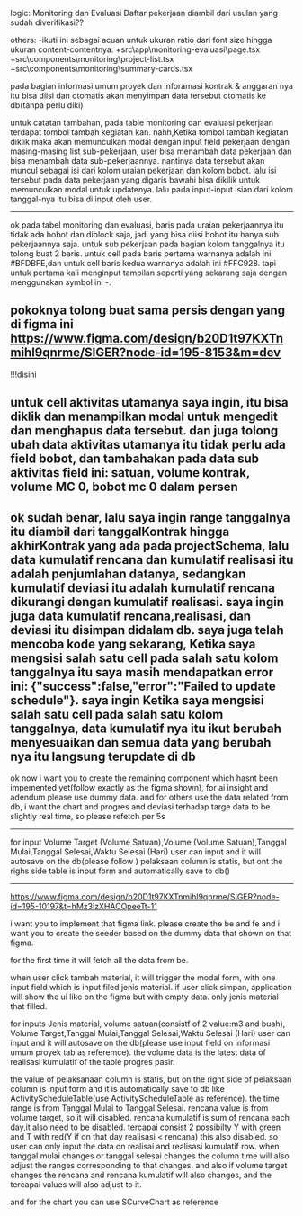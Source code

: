 logic:
Monitoring dan Evaluasi
Daftar pekerjaan diambil dari usulan yang sudah diverifikasi??







others:
-ikuti ini sebagai acuan untuk ukuran ratio dari font size hingga ukuran content-contentnya:
	+src\app\monitoring-evaluasi\page.tsx
	+src\components\monitoring\project-list.tsx
	+src\components\monitoring\summary-cards.tsx




pada bagian informasi umum proyek dan inforamasi kontrak & anggaran nya itu bisa diisi dan otomatis akan menyimpan data tersebut otomatis ke db(tanpa perlu diki)




untuk catatan tambahan, pada table monitoring dan evaluasi pekerjaan terdapat tombol tambah kegiatan kan. nahh,Ketika tombol tambah kegiatan diklik maka akan memunculkan modal dengan input field pekerjaan dengan masing-masing list sub-pekerjaan, user bisa menambah data pekerjaan dan bisa menambah data sub-pekerjaannya. nantinya data tersebut akan muncul sebagai isi dari kolom uraian pekerjaan dan kolom bobot. lalu isi tersebut pada data pekerjaan yang digaris bawahi bisa dikilik untuk memunculkan modal untuk updatenya. lalu pada input-input isian dari kolom tanggal-nya itu bisa di input oleh user.


----------------------------------------------------
ok pada tabel monitoring dan evaluasi, baris pada uraian pekerjaannya itu tidak ada bobot dan diblock saja, jadi yang bisa diisi bobot itu hanya sub pekerjaannya saja. untuk sub pekerjaan pada bagian kolom tanggalnya itu  tolong buat 2 baris. untuk cell pada baris pertama warnanya adalah ini #BFDBFE,dan untuk cell baris kedua warnanya adalah ini #FFC928. tapi untuk pertama kali menginput tampilan seperti yang sekarang saja dengan menggunakan symbol ini -.

pokoknya tolong buat sama persis dengan yang di figma ini https://www.figma.com/design/b20D1t97KXTnmihl9qnrme/SIGER?node-id=195-8153&m=dev
-----------------------------------------------------

!!!disini

untuk cell aktivitas utamanya saya ingin, itu bisa diklik dan menampilkan modal untuk mengedit dan menghapus data tersebut. dan juga tolong ubah data aktivitas utamanya itu tidak perlu ada field bobot, dan tambahakan pada data sub aktivitas field ini: satuan, volume kontrak, volume MC 0, bobot mc 0 dalam persen
------------
ok sudah benar, lalu saya ingin range tanggalnya itu diambil dari tanggalKontrak hingga akhirKontrak yang ada pada projectSchema, lalu data kumulatif rencana dan kumulatif realisasi itu adalah penjumlahan datanya, sedangkan kumulatif deviasi itu adalah kumulatif rencana dikurangi dengan kumulatif realisasi. saya ingin juga data kumulatif rencana,realisasi, dan deviasi itu disimpan didalam db. saya juga telah mencoba kode yang sekarang, Ketika saya mengsisi salah satu cell pada salah satu kolom tanggalnya itu saya masih mendapatkan error ini:
{"success":false,"error":"Failed to update schedule"}. saya ingin Ketika saya mengsisi salah satu cell pada salah satu kolom tanggalnya, data kumulatif nya itu ikut berubah menyesuaikan dan semua data yang berubah nya itu langsung terupdate di db 
-------------


ok now i want you to create the remaining component which hasnt been impemented yet(follow exactly as the figma shown),  for ai insight and adendum please use dummy data. and for others use the data related from db, i want the chart and progres and deviasi terhadap targe data to be slightly real time, so please refetch per 5s 


--------------------------------
for input Volume Target (Volume Satuan),Volume (Volume Satuan),Tanggal Mulai,Tanggal Selesai,Waktu Selesai (Hari) user can input and it will autosave on the db(please follow )
	pelaksaan column is statis, but ont the righs side table is input form and automatically save to db()

--------------------------------

https://www.figma.com/design/b20D1t97KXTnmihl9qnrme/SIGER?node-id=195-10197&t=hMz3lzXHACOpeeTt-11

i want you to implement that figma link. please create the be and fe and i want you to create the seeder based on the dummy data that shown on that figma.

for the first time it will fetch all the data from be.

when user click tambah material, it will trigger the modal form, with one input field which is input filed jenis material. if user click simpan, application will show the ui like on the figma but with empty data. only jenis material that filled. 


for inputs Jenis material, volume satuan(consistf of 2 value:m3 and buah), Volume Target,Tanggal Mulai,Tanggal Selesai,Waktu Selesai (Hari) user can input and it will autosave on the db(please use  input field on  informasi umum proyek tab as referemce). the volume data is the latest data of realisasi kumulatif of the table progres pasir.

the value of pelaksanaan column is statis, but on the right side of pelaksaan column is input form and it is automatically save to db like ActivityScheduleTable(use ActivityScheduleTable as reference). the time range is from Tanggal Mulai to Tanggal Selesai. rencana value is from volume target, so it will disabled. rencana kumulatif is sum of rencana each day,it also need to be disabled. tercapai consist 2 possibilty Y with green and T with red(Y if on that day realisasi < rencana) this also disabled. so user can only input the data on realisai and realisasi kumulatif row. when tanggal mulai changes or tanggal selesai changes the column time will also adjust the ranges corresponding to that changes. and also if volume target changes the rencana and rencana kumulatif will also changes, and the tercapai values will also adjust to it.

and for the chart you can use SCurveChart as reference

